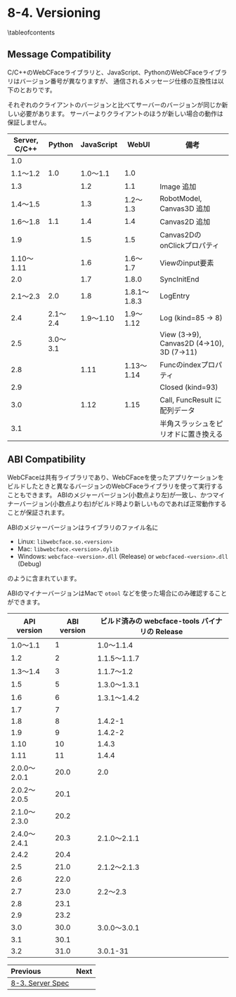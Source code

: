 # 8-4. Versioning

\tableofcontents

## Message Compatibility

C/C++のWebCFaceライブラリと、JavaScript、PythonのWebCFaceライブラリはバージョン番号が異なりますが、
通信されるメッセージ仕様の互換性は以下のとおりです。

それぞれのクライアントのバージョンと比べてサーバーのバージョンが同じか新しい必要があります。
サーバーよりクライアントのほうが新しい場合の動作は保証しません。

| Server, C/C++ | Python | JavaScript | WebUI | 備考 |
| ---- | ---- | ---- | ---- | ---- |
| 1.0 | | | | |
| 1.1〜1.2 | 1.0 | 1.0〜1.1 | 1.0 | |
| 1.3 | | 1.2 | 1.1 | Image 追加 |
| 1.4〜1.5 | | 1.3 | 1.2〜1.3 | RobotModel, Canvas3D 追加 |
| 1.6〜1.8 | 1.1 | 1.4 | 1.4 | Canvas2D 追加 |
| 1.9 | | 1.5 | 1.5 | Canvas2DのonClickプロパティ |
| 1.10〜1.11 | | 1.6 | 1.6〜1.7 | Viewのinput要素 |
| 2.0 | | 1.7 | 1.8.0 | SyncInitEnd |
| 2.1〜2.3 | 2.0 | 1.8 | 1.8.1〜1.8.3 | LogEntry |
| 2.4 | 2.1〜2.4 | 1.9〜1.10 | 1.9〜1.12 | Log (kind=85 → 8) |
| 2.5 | 3.0〜3.1 | | | View (3→9), Canvas2D (4→10), 3D (7→11) |
| 2.8 | | 1.11 | 1.13〜1.14 | Funcのindexプロパティ |
| 2.9 | | | | Closed (kind=93) |
| 3.0 | | 1.12 | 1.15 | Call, FuncResult に配列データ |
| 3.1 | | | | 半角スラッシュをピリオドに置き換える |

## ABI Compatibility

WebCFaceは共有ライブラリであり、WebCFaceを使ったアプリケーションをビルドしたときと異なるバージョンのWebCFaceライブラリを使って実行することもできます。
ABIのメジャーバージョン(小数点より左)が一致し、かつマイナーバージョン(小数点より右)がビルド時より新しいものであれば正常動作することが保証されます。

ABIのメジャーバージョンはライブラリのファイル名に
* Linux: `libwebcface.so.<version>`
* Mac: `libwebcface.<version>.dylib`
* Windows: `webcface-<version>.dll` (Release) or `webcfaced-<version>.dll` (Debug)

のように含まれています。

ABIのマイナーバージョンはMacで `otool` などを使った場合にのみ確認することができます。

| API version | ABI version | ビルド済みの webcface-tools バイナリの Release |
| ---- | ---- | ---- |
| 1.0〜1.1 | 1 | 1.0〜1.1.4 |
| 1.2 | 2 | 1.1.5〜1.1.7 |
| 1.3〜1.4 | 3 | 1.1.7〜1.2 |
| 1.5 | 5 | 1.3.0〜1.3.1 |
| 1.6 | 6 | 1.3.1〜1.4.2 |
| 1.7 | 7 | |
| 1.8 | 8 | 1.4.2-1 |
| 1.9 | 9 | 1.4.2-2 |
| 1.10 | 10 | 1.4.3 |
| 1.11 | 11 | 1.4.4 |
| 2.0.0〜2.0.1 | 20.0 | 2.0 |
| 2.0.2〜2.0.5 | 20.1 | |
| 2.1.0〜2.3.0 | 20.2 | |
| 2.4.0〜2.4.1 | 20.3 | 2.1.0〜2.1.1 |
| 2.4.2 | 20.4 | |
| 2.5 | 21.0 | 2.1.2〜2.1.3 |
| 2.6 | 22.0 | |
| 2.7 | 23.0 | 2.2〜2.3 |
| 2.8 | 23.1 | |
| 2.9 | 23.2 | |
| 3.0 | 30.0 | 3.0.0〜3.0.1 |
| 3.1 | 30.1 | |
| 3.2 | 31.0 | 3.0.1-31 |

<div class="section_buttons">

| Previous |     Next |
|:---------|---------:|
| [8-3. Server Spec](83_server_spec.md) | |

</div>
